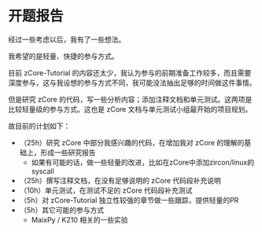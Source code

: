 # 开题报告

经过一些考虑以后，我有了一些想法。

我希望的是轻量、快捷的参与方式。

目前 zCore-Tutorial 的内容还太少，我认为参与的前期准备工作较多，而且需要深度参与，这与我设想的参与方式不同，我可能没法抽出足够的时间做这件事情。

但是研究 zCore 的代码，写一些分析内容；添加注释文档和单元测试。这两项是比较轻量级的参与方式。这也是 zCore 文档与单元测试小组最开始的项目规划。

故目前的计划如下：

- （25h）研究 zCore 中部分我感兴趣的代码，在增加我对 zCore 的理解的基础上，形成一些研究报告
  - 如果有可能的话，做一些轻量的改进，比如在zCore中添加zircon/linux的syscall
- （25h）撰写注释文档，在没有足够说明的 zCore 代码段补充说明
- （10h）单元测试，在测试不足的 zCore 代码段补充测试
- （5h）对 zCore-Tutorial 独立性较强的章节做一些跟踪，提供轻量的PR
- （5h）其它可能的参与方式
  - MaixPy / K210 相关的一些实验
